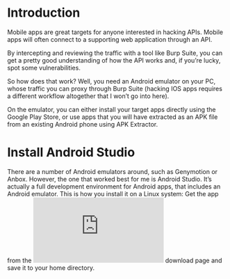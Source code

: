 # Introduction
Mobile apps are great targets for anyone interested in hacking APIs. Mobile apps will often connect to a supporting web application through an API.

By intercepting and reviewing the traffic with a tool like Burp Suite, you can get a pretty good understanding of how the API works and, if you’re lucky, spot some vulnerabilities.

So how does that work? Well, you need an Android emulator on your PC, whose traffic you can proxy through Burp Suite (hacking IOS apps requires a different workflow altogether that I won’t go into here).

On the emulator, you can either install your target apps directly using the Google Play Store, or use apps that you will have extracted as an APK file from an existing Android phone using APK Extractor.

# Install Android Studio

There are a number of Android emulators around, such as Genymotion or Anbox. However, the one that worked best for me is Android Studio. 
It’s actually a full development environment for Android apps, that includes an Android emulator. This is how you install it on a Linux system:
Get the app from the ![](https://developer.android.com/studio/index.html#downloads) download page and save it to your home directory. 

